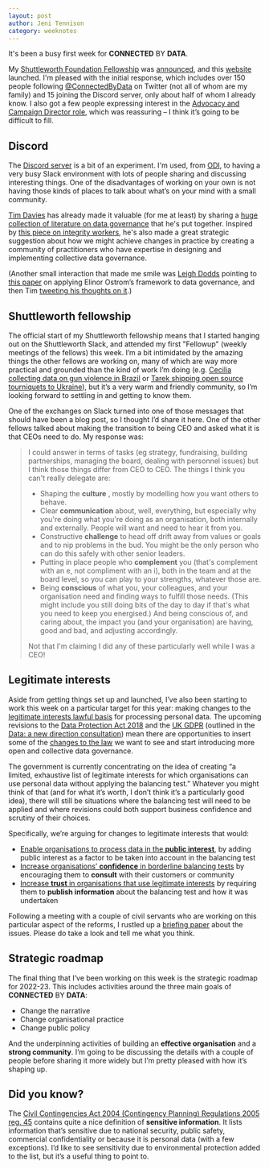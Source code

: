 ```yaml
---
layout: post
author: Jeni Tennison
category: weeknotes
---
```

It's been a busy first week for **CONNECTED** BY **DATA**.

<!--more-->

My [Shuttleworth Foundation Fellowship](https://shuttleworthfoundation.org/fellows/) was [announced](https://shuttleworthfoundation.org/thinking/2022/03/01/thinking-welcome-jeni-diarmaid/), and this [website](https://connectedbydata.org) launched. I'm pleased with the initial response, which includes over 150 people following [@ConnectedByData](https://twitter.com/ConnectedByData) on Twitter (not all of whom are my family) and 15 joining the Discord server, only about half of whom I already know. I also got a few people expressing interest in the [Advocacy and Campaign Director role](http://connectedbydata.org/jobs/advocacy-and-campaign-director), which was reassuring – I think it’s going to be difficult to fill.

## Discord

The [Discord server](https://discord.gg/uZyhRghzsc) is a bit of an experiment. I'm used, from [ODI](https://theodi.org), to having a very busy Slack environment with lots of people sharing and discussing interesting things. One of the disadvantages of working on your own is not having those kinds of places to talk about what’s on your mind with a small community.

[Tim Davies](http://www.timdavies.org.uk/) has already made it valuable (for me at least) by sharing a [huge collection of literature on data governance](https://www.zotero.org/groups/4476723/data_governance/library) that he's put together. Inspired by [this piece on integrity workers](https://newpublic.substack.com/p/-the-case-for-integrity-workers?s=r), he's also made a great strategic suggestion about how we might achieve changes in practice by creating a community of practitioners who have expertise in designing and implementing collective data governance.

(Another small interaction that made me smile was [Leigh Dodds](http://ldodds.com/) pointing to [this paper](https://foundation.mozilla.org/en/blog/a-practical-framework-for-applying-ostroms-principles-to-data-commons-governance/) on applying Elinor Ostrom’s framework to data governance, and then Tim [tweeting his thoughts on it](https://twitter.com/timdavies/status/1499061764411076610).)

## Shuttleworth fellowship

The official start of my Shuttleworth fellowship means that I started hanging out on the Shuttleworth Slack, and attended my first "Fellowup" (weekly meetings of the fellows) this week. I’m a bit intimidated by the amazing things the other fellows are working on, many of which are way more practical and grounded than the kind of work I’m doing (e.g. [Cecilia collecting data on gun violence in Brazil](https://shuttleworthfoundation.org/fellows/cecilia-oliveira/) or [Tarek shipping open source tourniquets to Ukraine](https://shuttleworthfoundation.org/fellows/tarek-loubani/)), but it’s a very warm and friendly community, so I’m looking forward to settling in and getting to know them.

One of the exchanges on Slack turned into one of those messages that should have been a blog post, so I thought I’d share it here. One of the other fellows talked about making the transition to being CEO and asked what it is that CEOs need to do. My response was:

> I could answer in terms of tasks (eg strategy, fundraising, building partnerships, managing the board, dealing with personnel issues) but I think those things differ from CEO to CEO. The things I think you can't really delegate are:
>
> * Shaping the **culture** , mostly by modelling how you want others to behave.
> * Clear **communication** about, well, everything, but especially why you're doing what you're doing as an organisation, both internally and externally. People will want and need to hear it from you.
> * Constructive **challenge** to head off drift away from values or goals and to nip problems in the bud. You might be the only person who can do this safely with other senior leaders.
> * Putting in place people who **complement** you (that's complement with an e, not compliment with an i), both in the team and at the board level, so you can play to your strengths, whatever those are.
> * Being **conscious** of what you, your colleagues, and your organisation need and finding ways to fulfill those needs. (This might include you still doing bits of the day to day if that's what you need to keep you energised.) And being conscious of, and caring about, the impact you (and your organisation) are having, good and bad, and adjusting accordingly.
>
> Not that I'm claiming I did any of these particularly well while I was a CEO!

## Legitimate interests

Aside from getting things set up and launched, I’ve also been starting to work this week on a particular target for this year: making changes to the [legitimate interests lawful basis](https://ico.org.uk/for-organisations/guide-to-data-protection/guide-to-the-general-data-protection-regulation-gdpr/lawful-basis-for-processing/legitimate-interests/) for processing personal data. The upcoming revisions to the [Data Protection Act 2018](https://www.legislation.gov.uk/ukpga/2018/12/contents/enacted) and the [UK GDPR](https://ico.org.uk/for-organisations/dp-at-the-end-of-the-transition-period/data-protection-and-the-eu-in-detail/the-uk-gdpr/) (outlined in the [Data: a new direction consultation](https://www.gov.uk/government/consultations/data-a-new-direction)) mean there are opportunities to insert some of the [changes to the law](http://connectedbydata.org/actions/policy) we want to see and start introducing more open and collective data governance.

The government is currently concentrating on the idea of creating “a limited, exhaustive list of legitimate interests for which organisations can use personal data without applying the balancing test.” Whatever you might think of that (and for what it’s worth, I don’t think it’s a particularly good idea), there will still be situations where the balancing test will need to be applied and where revisions could both support business confidence and scrutiny of their choices.

Specifically, we’re arguing for changes to legitimate interests that would:

* [Enable organisations to process data in the **public interest**](https://docs.google.com/document/d/1fg7_bVkJ3xQ1biaATdmJNwPpa2e1TrTvRqHi4dIGWoc/edit#heading=h.zfe6b3ou9xl6), by adding public interest as a factor to be taken into account in the balancing test
* [Increase organisations’ **confidence** in borderline balancing tests](https://docs.google.com/document/d/1fg7_bVkJ3xQ1biaATdmJNwPpa2e1TrTvRqHi4dIGWoc/edit#heading=h.48vmtx9yazrt) by encouraging them to **consult** with their customers or community
* [Increase **trust** in organisations that use legitimate interests](https://docs.google.com/document/d/1fg7_bVkJ3xQ1biaATdmJNwPpa2e1TrTvRqHi4dIGWoc/edit#heading=h.7iu22kh4lqcp) by requiring them to **publish information** about the balancing test and how it was undertaken

Following a meeting with a couple of civil servants who are working on this particular aspect of the reforms, I rustled up a [briefing paper](https://docs.google.com/document/d/1fg7_bVkJ3xQ1biaATdmJNwPpa2e1TrTvRqHi4dIGWoc/edit#) about the issues. Please do take a look and tell me what you think.

## Strategic roadmap

The final thing that I’ve been working on this week is the strategic roadmap for 2022-23. This includes activities around the three main goals of **CONNECTED** BY **DATA**:

* Change the narrative
* Change organisational practice
* Change public policy

And the underpinning activities of building an **effective organisation** and a **strong community**. I’m going to be discussing the details with a couple of people before sharing it more widely but I’m pretty pleased with how it’s shaping up.

## Did you know?

The [Civil Contingencies Act 2004 (Contingency Planning) Regulations 2005 reg. 45](https://www.legislation.gov.uk/uksi/2005/2042/regulation/45) contains quite a nice definition of **sensitive information**. It lists information that’s sensitive due to national security, public safety, commercial confidentiality or because it is personal data (with a few exceptions). I’d like to see sensitivity due to environmental protection added to the list, but it’s a useful thing to point to.
